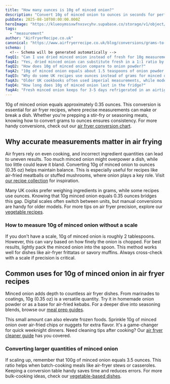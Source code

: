 ```yaml
---
title: "How many ounces is 10g of minced onion?"
description: "Convert 10g of minced onion to ounces in seconds for perfect air fryer recipes. Get accurate measurements every time!"
pubDate: 2025-08-10T00:00:00.000Z
heroImage: "https://klueoymssxwfnxsvcyhv.supabase.co/storage/v1/object/public/Shmucket/10g-minced-onion-to-ounces.webp"
tags:
  - "measurement"
author: "AirFryerRecipe.co.uk"
canonical: "https://www.airfryerrecipe.co.uk/blog/conversions/grams-to-ounces/10g-minced-onion-to-ounces"
schema: |
  <!-- Schema will be generated automatically -->
faqQ1: "Can I use dried minced onion instead of fresh for 10g measurements?"
faqA1: "Yes, dried minced onion can substitute fresh in a 1:1 ratio by weight. However, dried onion has a more concentrated flavor, so you might want to use slightly less. Rehydrate it with a teaspoon of water before adding to air fryer recipes for better texture."
faqQ2: "How does 10g of minced onion compare to onion powder?"
faqA2: "10g of minced onion equals about 1.5 teaspoons of onion powder. Minced onion provides texture, while powder blends seamlessly into coatings or rubs. For air fryer recipes, minced onion works better when you want visible bits, like in burgers or stuffings."
faqQ3: "Why do some UK recipes use ounces instead of grams for minced onion?"
faqA3: "Older UK cookbooks often used imperial measurements, while modern recipes favor grams. The difference is minimal for small quantities like 10g (0.35 oz), but it's good to know both. Most digital scales today toggle between units for convenience."
faqQ4: "How long does 10g of minced onion last in the fridge?"
faqA4: "Fresh minced onion keeps for 3-5 days refrigerated in an airtight container. For longer storage, freeze it in 10g portions. Frozen minced onion works perfectly in air fryer recipes—just add it directly without thawing to prevent sogginess."
---
```

<p>10g of minced onion equals approximately 0.35 ounces. This conversion is essential for air fryer recipes, where precise measurements can make or break a dish. Whether you're prepping a stir-fry or seasoning meats, knowing how to convert grams to ounces ensures consistency. For more handy conversions, check out our <a href=https://www.airfryerrecipe.co.uk/air-fryer-conversion-chart>air fryer conversion chart</a>.</p>  

<h2>Why accurate measurements matter in air frying</h2>  
<p>Air fryers rely on even cooking, and incorrect ingredient quantities can lead to uneven results. Too much minced onion might overpower a dish, while too little could leave it bland. Converting 10g of minced onion to ounces (0.35 oz) helps maintain balance. This is especially useful for recipes like air-fried meatballs or stuffed mushrooms, where onion plays a key role. Visit <a href=https://www.airfryerrecipe.co.uk/recipes>our recipe collection</a> for inspiration.</p>  

<p>Many UK cooks prefer weighing ingredients in grams, while some recipes use ounces. Knowing that 10g minced onion equals 0.35 ounces bridges this gap. Digital scales often switch between units, but manual conversions are handy for older models. For more tips on air fryer precision, explore our <a href=https://www.airfryerrecipe.co.uk/recipe-category/vegetables>vegetable recipes</a>.</p>  

<h3>How to measure 10g of minced onion without a scale</h3>  
<p>If you don't have a scale, 10g of minced onion is roughly 2 tablespoons. However, this can vary based on how finely the onion is chopped. For best results, lightly pack the minced onion into the spoon. This method works well for dishes like air-fryer frittatas or savory muffins. Always cross-check with a scale if precision is critical.</p>  

<h2>Common uses for 10g of minced onion in air fryer recipes</h2>  
<p>Minced onion adds depth to countless air fryer dishes. From marinades to coatings, 10g (0.35 oz) is a versatile quantity. Try it in homemade onion powder or as a base for air-fried kebabs. For a deeper dive into seasoning blends, browse our <a href=https://www.airfryerrecipe.co.uk/recipe-category/meal-prep>meal prep guides</a>.</p>  

<p>This small amount can also elevate frozen foods. Sprinkle 10g of minced onion over air-fried chips or nuggets for extra flavor. It's a game-changer for quick weeknight dinners. Need cleaning tips after cooking? Our <a href=https://www.airfryerrecipe.co.uk/air-fryer-cleaner>air fryer cleaner guide</a> has you covered.</p>  

<h3>Converting larger quantities of minced onion</h3>  
<p>If scaling up, remember that 100g of minced onion equals 3.5 ounces. This ratio helps when batch-cooking meals like air-fryer stews or casseroles. Keeping a conversion table handy saves time and reduces errors. For more bulk-cooking ideas, check our <a href=https://www.airfryerrecipe.co.uk/recipe-category/vegetables>vegetable-based dishes</a>.</p>
